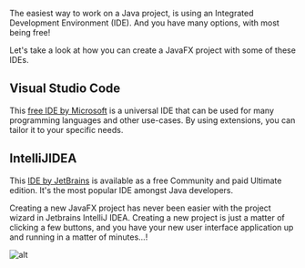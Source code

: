 The easiest way to work on a Java project, is using an Integrated Development Environment (IDE). And you have many options, with most being free!

Let's take a look at how you can create a JavaFX project with some of these IDEs.

## Visual Studio Code

This [free IDE by Microsoft](https://code.visualstudio.com/) is a universal IDE that can be used for many programming languages and other use-cases. By using extensions, you can tailor it to your specific needs.

## IntelliJIDEA

This [IDE by JetBrains](https://www.jetbrains.com/idea/) is available as a free Community and paid Ultimate edition. It's the most popular IDE amongst Java developers.

Creating a new JavaFX project has never been easier with the project wizard in Jetbrains IntelliJ IDEA. Creating a new project is just a matter of clicking a few buttons, and you have your new user interface application up and running in a matter of minutes...!

![alt](youtube:v9rAR3waDJs)